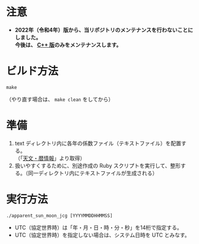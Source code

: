 注意
====

* **2022年（令和4年）版から、当リポジトリのメンテナンスを行わないことにしました。**  
  **今後は、 [C++ 版](https://github.com/komasaru/ephemeris_jcg "komasaru/ephemeris_jcg: C++ source code to calculate ephemerises by JCG method.")のみをメンテナンスします。**

ビルド方法
==========

`make`

（やり直す場合は、 `make clean` をしてから）

準備
====

1. text ディレクトリ内に各年の係数ファイル（テキストファイル）を配置する。  
   （「[天文・暦情報](https://www1.kaiho.mlit.go.jp/KOHO/index.html "天文・暦情報")」より取得）
2. 扱いやすくするために、別途作成の Ruby スクリプトを実行して、整形する。（同一ディレクトリ内にテキストファイルが生成される）

実行方法
========

`./apparent_sun_moon_jcg [YYYYMMDDHHMMSS]`

* UTC（協定世界時）は「年・月・日・時・分・秒」を14桁で指定する。
* UTC（協定世界時）を指定しない場合は、システム日時を UTC とみなす。

